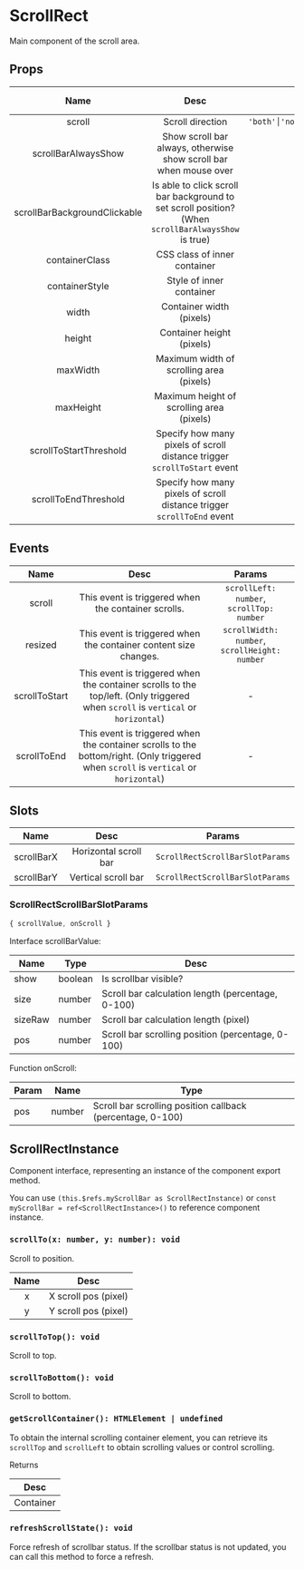 # ScrollRect

Main component of the scroll area.

## Props

| Name | Desc | Type | Default value |
| :----: | :----: | :----: | :----: |
| scroll | <div style="min-width:150px">Scroll direction</div> | `'both'│'none'│'vertical'│'horizontal'` | `'both'` |
| scrollBarAlwaysShow | Show scroll bar always, otherwise show scroll bar when mouse over | `boolean` | `false` |
| scrollBarBackgroundClickable | Is able to click scroll bar background to set scroll position? (When `scrollBarAlwaysShow` is true) | `boolean` | `false` |
| containerClass | CSS class of inner container | `string` | - |
| containerStyle | Style of inner container | `object│string` | - |
| width | Container width (pixels) | `number` | - |
| height | Container height (pixels) | `number` | - |
| maxWidth | Maximum width of scrolling area (pixels) | `number` | - |
| maxHeight | Maximum height of scrolling area (pixels) | `number` | - |
| scrollToStartThreshold | Specify how many pixels of scroll distance trigger `scrollToStart` event | `number` | 50 |
| scrollToEndThreshold | Specify how many pixels of scroll distance trigger `scrollToEnd` event | `number` | 50 |

## Events

| Name | Desc | Params |
| :----: | :----: | :----: |
| scroll | This event is triggered when the container scrolls. | `scrollLeft: number`, `scrollTop: number` |
| resized | This event is triggered when the container content size changes. | `scrollWidth: number`, `scrollHeight: number` |
| scrollToStart | This event is triggered when the container scrolls to the top/left. (Only triggered when `scroll` is `vertical` or `horizontal`) | - |
| scrollToEnd | This event is triggered when the container scrolls to the bottom/right. (Only triggered when `scroll` is `vertical` or `horizontal`) | - |

## Slots

| Name | Desc | Params |
| :----: | :----: | :----: |
| scrollBarX | Horizontal scroll bar | `ScrollRectScrollBarSlotParams` |
| scrollBarY | Vertical scroll bar | `ScrollRectScrollBarSlotParams` |

### ScrollRectScrollBarSlotParams

```js
{ scrollValue, onScroll }
```

Interface scrollBarValue:

|Name|Type|Desc|
|----|----|----|
|show|boolean|Is scrollbar visible? |
|size|number|Scroll bar calculation length (percentage, 0-100)|
|sizeRaw|number|Scroll bar calculation length (pixel)|
|pos|number|Scroll bar scrolling position (percentage, 0-100)|

Function onScroll:

|Param|Name|Type|
|----|----|----|
|pos|number|Scroll bar scrolling position callback (percentage, 0-100)|

## ScrollRectInstance

Component interface, representing an instance of the component export method.

You can use `(this.$refs.myScrollBar as ScrollRectInstance)` or `const myScrollBar = ref<ScrollRectInstance>()` to reference component instance.

### `scrollTo(x: number, y: number): void`

  Scroll to position.

  | Name | Desc |
  | :----: | :----: |
  | x | X scroll pos (pixel) |
  | y | Y scroll pos (pixel) |

### `scrollToTop(): void`

  Scroll to top.

### `scrollToBottom(): void`

  Scroll to bottom.

### `getScrollContainer(): HTMLElement | undefined`

  To obtain the internal scrolling container element, you can retrieve its `scrollTop` and `scrollLeft` to obtain scrolling values or control scrolling.

  Returns

  | Desc |
  | :----: |
  | Container |

### `refreshScrollState(): void`

  Force refresh of scrollbar status. If the scrollbar status is not updated, you can call this method to force a refresh.
